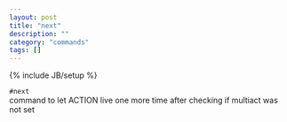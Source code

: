 ```yaml
---
layout: post
title: "next"
description: ""
category: "commands"
tags: []
---
```

{% include JB/setup %}

`#next`  
  command to let ACTION live one more time after checking if multiact was not set